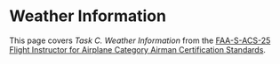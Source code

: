 # Weather Information

This page covers *Task C. Weather Information* from the [FAA-S-ACS-25 Flight Instructor for Airplane Category Airman Certification Standards](https://www.faa.gov/training_testing/testing/acs/cfi_airplane_acs_25.pdf).

<!--@include: ./docs/src/includes/weather/weather-intro.md-->
<!--@include: ./docs/src/includes/weather/weather-sources.md | shift:1-->
<!--@include: ./docs/src/includes/weather/weather-products.md | shift:1-->
<!--@include: ./docs/src/includes/weather/meteorology.md | shift:1-->
<!--@include: ./docs/src/includes/weather/weather-onboard.md | shift:1-->
<!--@include: ./docs/src/includes/weather/weather-references.md | shift:1-->
